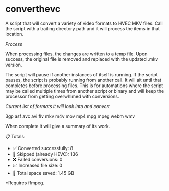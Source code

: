 # converthevc
 A script that will convert a variety of video formats to HVEC MKV files. Call the script with a trailing directory path and it will process the items in that location.

*Process*

When processing files, the changes are written to a temp file. Upon success, the original file is removed and replaced with the updated .mkv version.

The script will pause if another instances of itself is running. If the script pauses, the script is probably running from another call. It will ait until that completes before processing files. This is for automations where the script may be called multiple times from another script or binary and will keep the processor from getting overwhlmed with conversions.

*Current list of formats it will look into and convert*

3gp asf avc avi flv mkv m4v mov mp4 mpg mpeg webm wmv

When complete it will give a summary of its work.

📋 Totals:
 - ✅ Converted successfully: 8
 - 🔁 Skipped (already HEVC): 136
 - ❌ Failed conversions: 0
 - 📈 Increased file size: 0
 - 💾 Total space saved: 1.45 GB

*Requires ffmpeg.
